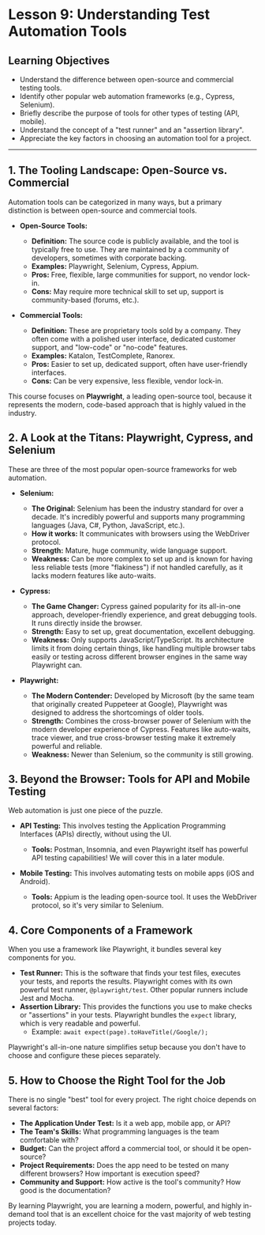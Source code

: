 # Lesson 9: Understanding Test Automation Tools

## Learning Objectives

- Understand the difference between open-source and commercial testing tools.
- Identify other popular web automation frameworks (e.g., Cypress, Selenium).
- Briefly describe the purpose of tools for other types of testing (API, mobile).
- Understand the concept of a "test runner" and an "assertion library".
- Appreciate the key factors in choosing an automation tool for a project.

---

## 1. The Tooling Landscape: Open-Source vs. Commercial

Automation tools can be categorized in many ways, but a primary distinction is between open-source and commercial tools.

- **Open-Source Tools:**
  - **Definition:** The source code is publicly available, and the tool is typically free to use. They are maintained by a community of developers, sometimes with corporate backing.
  - **Examples:** Playwright, Selenium, Cypress, Appium.
  - **Pros:** Free, flexible, large communities for support, no vendor lock-in.
  - **Cons:** May require more technical skill to set up, support is community-based (forums, etc.).

- **Commercial Tools:**
  - **Definition:** These are proprietary tools sold by a company. They often come with a polished user interface, dedicated customer support, and "low-code" or "no-code" features.
  - **Examples:** Katalon, TestComplete, Ranorex.
  - **Pros:** Easier to set up, dedicated support, often have user-friendly interfaces.
  - **Cons:** Can be very expensive, less flexible, vendor lock-in.

This course focuses on **Playwright**, a leading open-source tool, because it represents the modern, code-based approach that is highly valued in the industry.

## 2. A Look at the Titans: Playwright, Cypress, and Selenium

These are three of the most popular open-source frameworks for web automation.

- **Selenium:**
  - **The Original:** Selenium has been the industry standard for over a decade. It's incredibly powerful and supports many programming languages (Java, C#, Python, JavaScript, etc.).
  - **How it works:** It communicates with browsers using the WebDriver protocol.
  - **Strength:** Mature, huge community, wide language support.
  - **Weakness:** Can be more complex to set up and is known for having less reliable tests (more "flakiness") if not handled carefully, as it lacks modern features like auto-waits.

- **Cypress:**
  - **The Game Changer:** Cypress gained popularity for its all-in-one approach, developer-friendly experience, and great debugging tools. It runs directly inside the browser.
  - **Strength:** Easy to set up, great documentation, excellent debugging.
  - **Weakness:** Only supports JavaScript/TypeScript. Its architecture limits it from doing certain things, like handling multiple browser tabs easily or testing across different browser engines in the same way Playwright can.

- **Playwright:**
  - **The Modern Contender:** Developed by Microsoft (by the same team that originally created Puppeteer at Google), Playwright was designed to address the shortcomings of older tools.
  - **Strength:** Combines the cross-browser power of Selenium with the modern developer experience of Cypress. Features like auto-waits, trace viewer, and true cross-browser testing make it extremely powerful and reliable.
  - **Weakness:** Newer than Selenium, so the community is still growing.

## 3. Beyond the Browser: Tools for API and Mobile Testing

Web automation is just one piece of the puzzle.

- **API Testing:** This involves testing the Application Programming Interfaces (APIs) directly, without using the UI.
  - **Tools:** Postman, Insomnia, and even Playwright itself has powerful API testing capabilities! We will cover this in a later module.

- **Mobile Testing:** This involves automating tests on mobile apps (iOS and Android).
  - **Tools:** Appium is the leading open-source tool. It uses the WebDriver protocol, so it's very similar to Selenium.

## 4. Core Components of a Framework

When you use a framework like Playwright, it bundles several key components for you.

- **Test Runner:** This is the software that finds your test files, executes your tests, and reports the results. Playwright comes with its own powerful test runner, `@playwright/test`. Other popular runners include Jest and Mocha.
- **Assertion Library:** This provides the functions you use to make checks or "assertions" in your tests. Playwright bundles the `expect` library, which is very readable and powerful.
  - Example: `await expect(page).toHaveTitle(/Google/);`

Playwright's all-in-one nature simplifies setup because you don't have to choose and configure these pieces separately.

## 5. How to Choose the Right Tool for the Job

There is no single "best" tool for every project. The right choice depends on several factors:

- **The Application Under Test:** Is it a web app, mobile app, or API?
- **The Team's Skills:** What programming languages is the team comfortable with?
- **Budget:** Can the project afford a commercial tool, or should it be open-source?
- **Project Requirements:** Does the app need to be tested on many different browsers? How important is execution speed?
- **Community and Support:** How active is the tool's community? How good is the documentation?

By learning Playwright, you are learning a modern, powerful, and highly in-demand tool that is an excellent choice for the vast majority of web testing projects today.